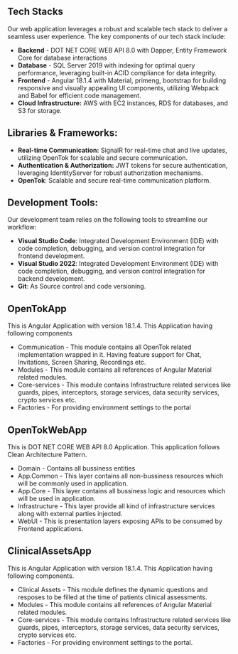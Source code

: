 ## Tech Stacks
Our web application leverages a robust and scalable tech stack to deliver a seamless user experience. The key components of our tech stack include:

- **Backend** - DOT NET CORE WEB API 8.0 with Dapper, Entity Framework Core for database interactions
- **Database** - SQL Server 2019 with indexing for optimal query performance, leveraging built-in ACID compliance for data integrity.
- **Frontend** - Angular 18.1.4 with Material, primeng, bootstrap for building responsive and visually appealing UI components, utilizing Webpack and Babel for efficient code
management.
- **Cloud Infrastructure:** AWS with EC2 instances, RDS for databases, and S3 for storage.

## Libraries & Frameworks:
- **Real-time Communication:** SignalR for real-time chat and live updates, utilizing OpenTok for scalable and secure communication.
- **Authentication & Authorization:** JWT tokens for secure authentication, leveraging IdentityServer for robust authorization mechanisms.
- **OpenTok**: Scalable and secure real-time communication platform.

## Development Tools:
Our development team relies on the following tools to streamline our workflow:

- **Visual Studio Code**: Integrated Development Environment (IDE) with code completion, debugging, and version control integration for frontend development.
- **Visual Studio 2022**: Integrated Development Environment (IDE) with code completion, debugging, and version control integration for backend development.
- **Git**: As Source control and code versioning.

## OpenTokApp
This is Angular Application with version 18.1.4. This Application having following components

- Communication - This module contains all OpenTok related implementation wrapped in it. Having feature support for Chat, Invitations, Screen Sharing, Recordings etc.
- Modules - This module contains all references of Angular Material related modules.
- Core-services - This module contains Infrastructure related services like guards, pipes, interceptors, storage services, data security services, crypto services etc.
- Factories - For providing environment settings to the portal

## OpenTokWebApp
This is DOT NET CORE WEB API 8.0 Application. This application follows Clean Architecture Pattern.

- Domain - Contains all bussiness entities
- App.Common - This layer contains all non-bussiness resources which will be commonly used in application.
- App.Core - This layer contains all bussiness logic and resources which will be used in application.
- Infrastructure - This layer provide all kind of infrastructure services along with external parties injected.
- WebUI - This is presentation layers exposing APIs to be consumed by Frontend applications.

## ClinicalAssetsApp
This is Angular Application with version 18.1.4. This Application having following components.

- Clinical Assets - This module defines the dynamic questions and resposes to be filled at the time of patients clinical assessments.
- Modules - This module contains all references of Angular Material related modules.
- Core-services - This module contains Infrastructure related services like guards, pipes, interceptors, storage services, data security services, crypto services etc.
- Factories - For providing environment settings to the portal.

